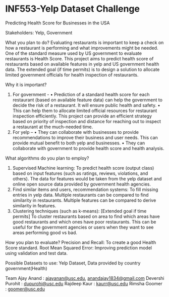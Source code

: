 
# INF553-Yelp Dataset Challenge
Predicting Health Score for Businesses in the USA

Stakeholders: Yelp, Government


What you plan to do? 
Evaluating restaurants is important to keep a check on how a restaurant is performing and what improvements might be needed. One of the standard measure used by US government to evaluate restaurants is Health Score. This project aims to predict health score of restaurants based on available features in yelp and US government health data. The extended goal (if time permits) is to design a solution to allocate limited government officials for health inspection of restaurants. 


Why it is important? 
1. For government - 
•	Prediction of a standard health score for each restaurant (based on available feature data) can help the government to decide the risk of a restaurant. It will ensure public health and safety.
•	This can help them to allocate limited official resources for restaurant inspection efficiently. This project can provide an efficient strategy based on priority of inspection and distance for reaching out to inspect a restaurant at the much-needed time.  
2. For yelp – 
•	They can collaborate with businesses to provide recommendations to improve their business and user needs. This can provide mutual benefit to both yelp and businesses. 
•	They can collaborate with government to provide health score and health analysis. 


What algorithms do you plan to employ?
1. Supervised Machine learning: To predict health score (output class) based on input features (such as ratings, reviews, violations, and others). The data for features would be taken from the yelp dataset and online open source data provided by government health agencies.
2. Find similar items and users, recommendation systems: To fill missing entries in yelp data. Multiple restaurants can be compared to find similarity in restaurants. Multiple features can be compared to derive similarity in features.
3. Clustering techniques (such as k-means): [Extended goal if time permits] To cluster restaurants based on area to find which areas have good restaurants and which ones have poor restaurants. This can be useful for the government agencies or users when they want to see areas performing good vs bad.


How you plan to evaluate? 
Precision and Recall: To create a good Health Score standard.
Root Mean Squared Error: Improving prediction model using validation and test data.


Possible Datasets to use: Yelp Dataset, Data provided by country government(Health)


Team
Ajay Anand        	: ajayanan@usc.edu, anandajay1834@gmail.com
Devershi Purohit	: dupurohi@usc.edu
Rajdeep Kaur    	: kaurr@usc.edu
Rimsha Goomer	        : goomer@usc.edu
